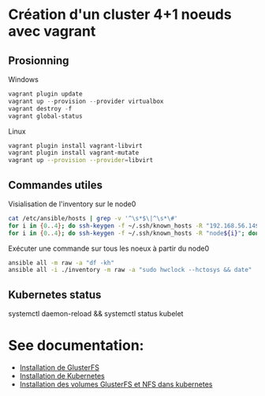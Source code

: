# Création d'un cluster 4+1 noeuds avec vagrant

## Prosionning

Windows 

~~~powershell
vagrant plugin update 
vagrant up --provision --provider virtualbox
vagrant destroy -f
vagrant global-status
~~~

Linux

~~~bash
vagrant plugin install vagrant-libvirt
vagrant plugin install vagrant-mutate
vagrant up --provision --provider=libvirt
~~~

## Commandes utiles

Visialisation de l'inventory sur le node0

~~~bash
cat /etc/ansible/hosts | grep -v '^\s*$\|^\s*\#'
for i in {0..4}; do ssh-keygen -f ~/.ssh/known_hosts -R "192.168.56.14${i}"; done
for i in {0..4}; do ssh-keygen -f ~/.ssh/known_hosts -R "node${i}"; done
~~~

Exécuter une commande sur tous les noeux à partir du node0

~~~bash
ansible all -m raw -a "df -kh"
ansible all -i ./inventory -m raw -a "sudo hwclock --hctosys && date"
~~~

## Kubernetes status

systemctl daemon-reload && systemctl status kubelet


# See documentation:

- [Installation de GlusterFS](exemples/1-cluster-glusterfs/README.md)
- [Installation de Kubernetes](exemples/2-cluster-kubernetes/README.md)
- [Installation des volumes GlusterFS et NFS dans kubernetes](exemples/3-gluster-volume/README.md)
